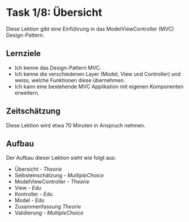 # Task 1/8: Übersicht
Diese Lektion gibt eine Einführung in das ModelViewController (MVC) Design-Pattern.

## Lernziele
- Ich kenne das Design-Pattern MVC.
- Ich kenne die verschiedenen Layer (Model, View und Controller) und weiss, welche Funktionen diese übernehmen.
- Ich kann eine bestehende MVC Applikation mit eigenen Komponenten erweitern.

## Zeitschätzung
Diese Lektion wird etwa 70 Minuten in Anspruch nehmen.

## Aufbau
Der Aufbau dieser Lektion sieht wie folgt aus:

- Übersicht - *Theorie*
- Selbsteinschätzung - *MultipleChoice*
- ModelViewController - *Theorie*
- View - *Edu*
- Kontroller - *Edu*
- Model - *Edu*
- Zusammenfassung *Theorie*
- Validierung - *MultipleChoice*